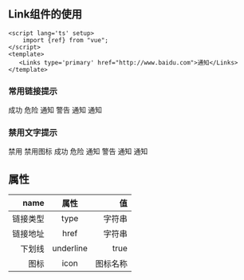 ## Link组件的使用

```vue
<script lang='ts' setup>
    import {ref} from "vue";
</script>
<template> 
   <Links type='primary' href="http://www.baidu.com">通知</Links>
</template>
```

### 常用链接提示
<Links type="success">成功</Links>
<Links type='danger'>危险</Links>
<Links type='primary'>通知</Links>
<Links type='warning' href="http://www.baidu.com">警告</Links>
<Links type='info'>通知</Links>
<Links type='success' icon="icon-bad" :underline="false">通知</Links>

### 禁用文字提示
<Links type='info' disabled>禁用</Links>
<Links type='success' disabled  icon="icon-bad" :underline="false">禁用图标</Links>
<Links type="success" disabled>成功</Links>
<Links type='danger' disabled>危险</Links>
<Links type='primary' disabled>通知</Links>
<Links type='warning' disabled href="http://www.baidu.com">警告</Links>
<Links type='info' disabled>通知</Links>
<Links type='success' icon="icon-bad" :underline="false" disabled>通知</Links>

## 属性
| name        | 属性           | 值  |
| ------------:|:-------------:| -----:|
| 链接类型 | type     |  字符串 |
| 链接地址 | href | 字符串|
| 下划线  | underline| true|
| 图标   |  icon| 图标名称  |
